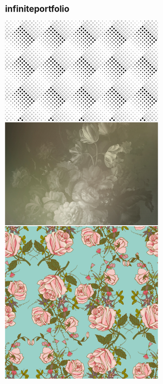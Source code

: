 # infiniteportfolio

![Black-and-White-Seamless-Square-Pattern-Graphics-3959241-1](https://github.com/magicickey/infiniteportfolio/blob/main/Black-and-White-Seamless-Square-Pattern-Graphics-3959241-1.jpg?raw=true)
![dd114192__70447.1578365426](https://github.com/magicickey/infiniteportfolio/blob/main/dd114192__70447.1578365426.jpg?raw=true)
![vector-vintage-floral-seamless-color-patter](https://github.com/magicickey/infiniteportfolio/blob/main/vector-vintage-floral-seamless-color-pattern.jpg?raw=true)


